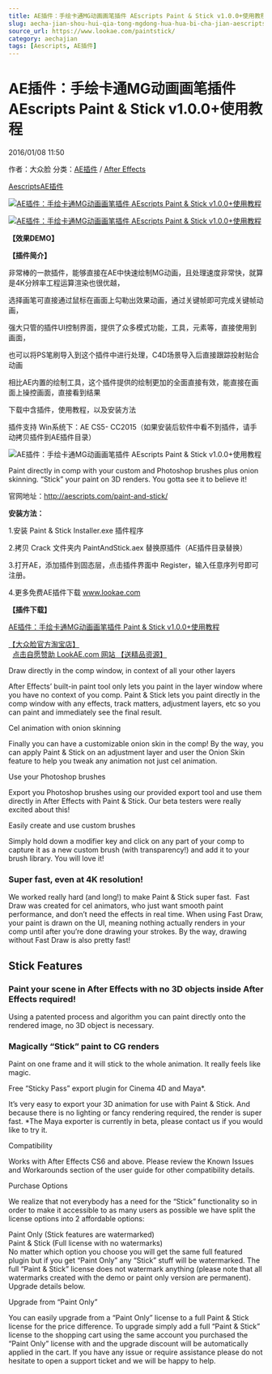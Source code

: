 ```yaml
---
title: AE插件：手绘卡通MG动画画笔插件 AEscripts Paint & Stick v1.0.0+使用教程
slug: aecha-jian-shou-hui-qia-tong-mgdong-hua-hua-bi-cha-jian-aescripts-paint-stick-v1-0-0-shi-yong-jiao-cheng
source_url: https://www.lookae.com/paintstick/
category: aechajian
tags: [Aescripts, AE插件]
---
```

# AE插件：手绘卡通MG动画画笔插件 AEscripts Paint & Stick v1.0.0+使用教程

2016/01/08 11:50

作者：大众脸
分类：[AE插件](https://www.lookae.com/after-effects/aechajian/) / [After Effects](https://www.lookae.com/after-effects/)

[Aescripts](https://www.lookae.com/tag/aescripts/)[AE插件](https://www.lookae.com/tag/ae%e6%8f%92%e4%bb%b6/)

[![AE插件：手绘卡通MG动画画笔插件 AEscripts Paint & Stick v1.0.0+使用教程](https://img.alicdn.com/imgextra/i3/705956171/TB2qLmcjpXXXXXHXpXXXXXXXXXX_!!705956171.gif "AE插件：手绘卡通MG动画画笔插件 AEscripts Paint & Stick v1.0.0+使用教程-LookAE.com")](https://www.lookae.com/wp-content/uploads/2016/01/Paint-Stick.jpg)

[![AE插件：手绘卡通MG动画画笔插件 AEscripts Paint & Stick v1.0.0+使用教程](https://www.lookae.com/wp-content/uploads/2016/01/Paint-Stick.jpg "AE插件：手绘卡通MG动画画笔插件 AEscripts Paint & Stick v1.0.0+使用教程-LookAE.com")](https://www.lookae.com/wp-content/uploads/2016/01/Paint-Stick.jpg)

**【效果DEMO】**

**【插件简介】**

非常棒的一款插件，能够直接在AE中快速绘制MG动画，且处理速度非常快，就算是4K分辨率工程运算渲染也很优越，

选择画笔可直接通过鼠标在画面上勾勒出效果动画，通过关键帧即可完成关键帧动画，

强大只管的插件UI控制界面，提供了众多模式功能，工具，元素等，直接使用到画面，

也可以将PS笔刷导入到这个插件中进行处理，C4D场景导入后直接跟踪投射贴合动画

相比AE内置的绘制工具，这个插件提供的绘制更加的全面直接有效，能直接在画面上操控画面，直接看到结果

下载中含插件，使用教程，以及安装方法

插件支持 Win系统下：AE CS5- CC2015（如果安装后软件中看不到插件，请手动拷贝插件到AE插件目录）

![AE插件：手绘卡通MG动画画笔插件 AEscripts Paint & Stick v1.0.0+使用教程](http://d1ro2iqpjs8lwo.cloudfront.net/media/catalog/product/b/r/brushesforgif_1.gif "AE插件：手绘卡通MG动画画笔插件 AEscripts Paint & Stick v1.0.0+使用教程-LookAE.com")

Paint directly in comp with your custom and Photoshop brushes plus onion skinning. “Stick” your paint on 3D renders. You gotta see it to believe it!

官网地址：http://aescripts.com/paint-and-stick/

**安装方法：**

1.安装 Paint & Stick Installer.exe 插件程序

2.拷贝 Crack 文件夹内 PaintAndStick.aex 替换原插件（AE插件目录替换）

3.打开AE，添加插件到固态层，点击插件界面中 Register，输入任意序列号即可注册。

4.更多免费AE插件下载 www.lookae.com

**【插件下载】**

[AE插件：手绘卡通MG动画画笔插件 Paint & Stick v1.0.0+使用教程](http://lookae.ctfile.com/file/140251445)

[【大众脸官方淘宝店】](https://lookae.taobao.com/)                [点击自愿赞助 LookAE.com 网站 【送精品资源】](https://www.lookae.com/sponsor/)

Draw directly in the comp window, in context of all your other layers

After Effects’ built-in paint tool only lets you paint in the layer window where you have no context of you comp. Paint & Stick lets you paint directly in the comp window with any effects, track matters, adjustment layers, etc so you can paint and immediately see the final result.

Cel animation with onion skinning

Finally you can have a customizable onion skin in the comp! By the way, you can apply Paint & Stick on an adjustment layer and user the Onion Skin feature to help you tweak any animation not just cel animation.

Use your Photoshop brushes

Export you Photoshop brushes using our provided export tool and use them directly in After Effects with Paint & Stick. Our beta testers were really excited about this!

Easily create and use custom brushes

Simply hold down a modifier key and click on any part of your comp to capture it as a new custom brush (with transparency!) and add it to your brush library. You will love it!

### **Super fast, even at 4K resolution!**

We worked really hard (and long!) to make Paint & Stick super fast.  Fast Draw was created for cel animators, who just want smooth paint performance, and don’t need the effects in real time. When using Fast Draw, your paint is drawn on the UI, meaning nothing actually renders in your comp until after you’re done drawing your strokes. By the way, drawing without Fast Draw is also pretty fast!

## Stick Features

### Paint your scene in After Effects with no 3D objects inside After Effects required!

Using a patented process and algorithm you can paint directly onto the rendered image, no 3D object is necessary.

### Magically “Stick” paint to CG renders

Paint on one frame and it will stick to the whole animation. It really feels like magic.

Free “Sticky Pass” export plugin for Cinema 4D and Maya\*.

It’s very easy to export your 3D animation for use with Paint & Stick. And because there is no lighting or fancy rendering required, the render is super fast. \*The Maya exporter is currently in beta, please contact us if you would like to try it.

Compatibility

Works with After Effects CS6 and above. Please review the Known Issues and Workarounds section of the user guide for other compatibility details.

Purchase Options

We realize that not everybody has a need for the “Stick” functionality so in order to make it accessible to as many users as possible we have split the license options into 2 affordable options:

Paint Only (Stick features are watermarked)  
Paint & Stick (Full license with no watermarks)  
No matter which option you choose you will get the same full featured plugin but if you get “Paint Only” any “Stick” stuff will be watermarked. The full “Paint & Stick” license does not watermark anything (please note that all watermarks created with the demo or paint only version are permanent). Upgrade details below.

Upgrade from “Paint Only”

You can easily upgrade from a “Paint Only” license to a full Paint & Stick license for the price difference. To upgrade simply add a full “Paint & Stick” license to the shopping cart using the same account you purchased the “Paint Only” license with and the upgrade discount will be automatically applied in the cart. If you have any issue or require assistance please do not hesitate to open a support ticket and we will be happy to help.
